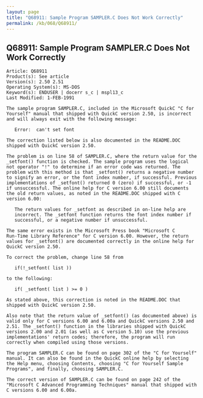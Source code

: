 ```yaml
---
layout: page
title: "Q68911: Sample Program SAMPLER.C Does Not Work Correctly"
permalink: /kb/068/Q68911/
---
```


## Q68911: Sample Program SAMPLER.C Does Not Work Correctly

	Article: Q68911
	Product(s): See article
	Version(s): 2.50 2.51
	Operating System(s): MS-DOS
	Keyword(s): ENDUSER | docerr s_c | mspl13_c
	Last Modified: 1-FEB-1991
	
	The sample program SAMPLER.C, included in the Microsoft QuickC "C for
	Yourself" manual that shipped with QuickC version 2.50, is incorrect
	and will always exit with the following message:
	
	   Error:  can't set font
	
	The correction listed below is also documented in the README.DOC
	shipped with QuickC version 2.50.
	
	The problem is on line 58 of SAMPLER.C, where the return value for the
	_setfont() function is checked. The sample program uses the logical
	not operator "!" to determine if an error code was returned. The
	problem with this method is that _setfont() returns a negative number
	to signify an error, or the font index number, if successful. Previous
	implementations of _setfont() returned 0 (zero) if successful, or -1
	if unsuccessful. The online help for C version 6.00 still documents
	the old return values, as noted in the README.DOC shipped with C
	version 6.00:
	
	   The return values for _setfont as described in on-line help are
	   incorrect. The _setfont function returns the font index number if
	   successful, or a negative number if unsuccessful.
	
	The same error exists in the Microsoft Press book "Microsoft C
	Run-Time Library Reference" for C version 6.00. However, the return
	values for _setfont() are documented correctly in the online help for
	QuickC version 2.50.
	
	To correct the problem, change line 58 from
	
	   if(!_setfont( list ))
	
	to the following:
	
	   if( _setfont( list ) >= 0 )
	
	As stated above, this correction is noted in the README.DOC that
	shipped with QuickC version 2.50.
	
	Also note that the return value of _setfont() (as documented above) is
	valid only for C versions 6.00 and 6.00a and QuickC versions 2.50 and
	2.51. The _setfont() function in the libraries shipped with QuickC
	versions 2.00 and 2.01 (as well as C version 5.10) use the previous
	implementations' return codes; therefore, the program will run
	correctly when compiled using those versions.
	
	The program SAMPLER.C can be found on page 302 of the "C for Yourself"
	manual. It can also be found in the QuickC online help by selecting
	the Help menu, choosing Contents, choosing "C for Yourself Sample
	Programs", and finally, choosing SAMPLER.C.
	
	The correct version of SAMPLER.C can be found on page 242 of the
	"Microsoft C Advanced Programming Techniques" manual that shipped with
	C versions 6.00 and 6.00a.
